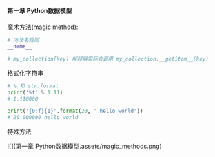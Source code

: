 #### 第一章 Python数据模型



魔术方法(magic method): 

```python
# 方法名规则
__name__

# my_collection[key] 解释器实际会调用 my_collection.__getitem__(key)
```



格式化字符串

```python
# % 和 str.format
print('%f' % 1.11)
# 1.110000

print('{0:f}{1}'.format(20, ' hello world'))
# 20.000000 hello world
```



特殊方法

![](第一章 Python数据模型.assets/magic_methods.png)
